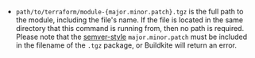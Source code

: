 - `path/to/terraform/module-{major.minor.patch}.tgz` is the full path to the module, including the file's name. If the file is located in the same directory that this command is running from, then no path is required. Please note that the [semver-style](https://semver.org/) `major.minor.patch` must be included in the filename of the `.tgz` package, or Buildkite will return an error.